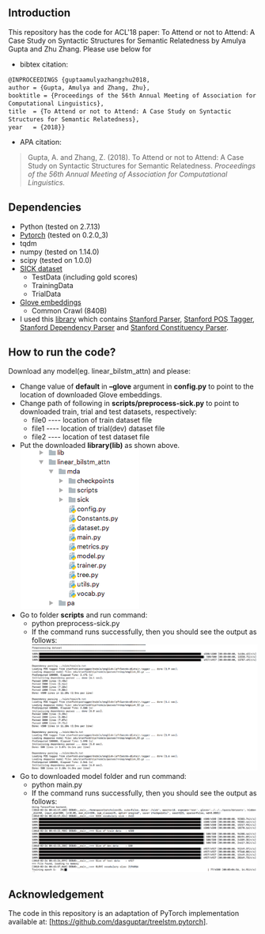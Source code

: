 ## Introduction
This repository has the code for ACL'18 paper: To Attend or not to Attend: A Case Study on Syntactic Structures for Semantic Relatedness by Amulya Gupta and Zhu Zhang.
Please use below for
* bibtex citation:
<pre lang="bibtex"><code>@INPROCEEDINGS {guptaamulyazhangzhu2018,
author = {Gupta, Amulya and Zhang, Zhu},
booktitle = {Proceedings of the 56th Annual Meeting of Association for Computational Linguistics},
title  = {To Attend or not to Attend: A Case Study on Syntactic Structures for Semantic Relatedness},
year   = {2018}}
</code></pre>
* APA citation:
> Gupta, A. and Zhang, Z. (2018). To Attend or not to Attend: A Case Study on Syntactic Structures for Semantic Relatedness. *Proceedings of the 56th Annual Meeting of Association for Computational Linguistics.*

## Dependencies
* Python (tested on 2.7.13)
* [Pytorch](http://pytorch.org/) (tested on 0.2.0_3)
* tqdm
* numpy (tested on 1.14.0)
* scipy (tested on 1.0.0)
* [SICK dataset](http://alt.qcri.org/semeval2014/task1/index.php?id=data-and-tools)
	* TestData (including gold scores)
	* TrainingData
	* TrialData
* [Glove embeddings](https://nlp.stanford.edu/projects/glove/)
	* Common Crawl (840B)
* I used this [library](https://iastate.box.com/s/o1izis36zlfsxvu8tzw5ij745xwbrcu9) which contains [Stanford Parser](http://nlp.stanford.edu/software/lex-parser.shtml), [Stanford POS Tagger](http://nlp.stanford.edu/software/tagger.shtml), [Stanford Dependency Parser](http://nlp.stanford.edu/software/nndep.shtml) and [Stanford Constituency Parser](https://nlp.stanford.edu/software/srparser.html).

## How to run the code?
Download any model(eg. linear_bilstm_attn) and please:
* Change value of  **default** in **–glove** argument in **config.py** to point to the location of downloaded Glove embeddings.
* Change path of following in **scripts/preprocess-sick.py** to point to downloaded train, trial and test datasets, respectively:
	* file0 ---- location of train dataset file
	* file1 ---- location of trial(dev) dataset file
	* file2 ---- location of test dataset file
* Put the downloaded **library(lib)** as shown above.
![file_structure](./markup_imgs/file_structure.png)
* Go to folder **scripts** and run command:
	* python preprocess-sick.py
	* If the command runs successfully, then you should see the output as follows:
	  ![conf1](https://github.com/amulyahwr/acl2018/blob/master/markup_imgs/conf1.png)
* Go to downloaded model folder and run command:
	* python main.py
	* If the command runs successfully, then you should see the output as follows:
	  ![conf2](https://github.com/amulyahwr/acl2018/blob/master/markup_imgs/conf2.png)

## Acknowledgement
The code in this repository is an adaptation of PyTorch implementation available at: [https://github.com/dasguptar/treelstm.pytorch].
